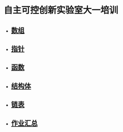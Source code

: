 # 自主可控创新实验室大一培训
- ## [数组](https://github.com/zzkk-19-0/Code-Of-C/blob/master/%E6%95%B0%E7%BB%84.md)
- ## [指针](https://github.com/zzkk-19-0/Code-Of-C/blob/master/%E6%95%B0%E7%BB%84.md)
- ## [函数](https://github.com/zzkk-19-0/Code-Of-C/blob/master/%E6%95%B0%E7%BB%84.md)
- ## [结构体](https://github.com/zzkk-19-0/Code-Of-C/blob/master/%E6%95%B0%E7%BB%84.md)
- ## [链表](https://github.com/zzkk-19-0/Code-Of-C/blob/master/%E6%95%B0%E7%BB%84.md)
- ## [作业汇总](https://github.com/zzkk-19-0/Code-Of-C/blob/master/%E6%95%B0%E7%BB%84.md)
